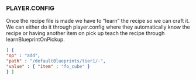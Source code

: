 ### PLAYER.CONFIG
Once the recipe file is made we have to “learn” the recipe so we can craft it. We can either do it through player.config where they automatically know the recipe or having another item on pick up teach the recipe through learnBlueprintOnPickup.
```json
[ {
"op" : "add",
"path" : "/defaultBlueprints/tier1/-",
"value" : { "item" : "fo_cube" }
} ]
```